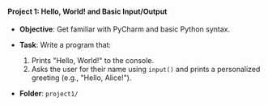 #### Project 1: Hello, World! and Basic Input/Output
- **Objective**: Get familiar with PyCharm and basic Python syntax.
- **Task**: Write a program that:
  1. Prints "Hello, World!" to the console.
  2. Asks the user for their name using `input()` and prints a personalized greeting (e.g., "Hello, Alice!").


- **Folder**: `project1/`